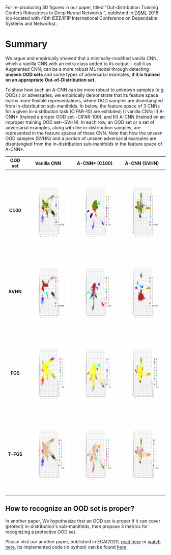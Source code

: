 For re-producing 3D figures in our paper, titled "Out-distribution Training Confers Robustness to Deep Neural Networks ", published in [DSML](https://dependablesecureml.github.io/2018/index.html) 2018 (co-located with 48th IEEE/IFIP International Conference on Dependable Systems and Networks).

# Summary

We argue and empirically showed that a minimally-modified vanilla CNN, which a vanilla CNN with an extra class added to its output-- call it as Augmented CNN, can be a more robust ML model through detecting **unseen OOD sets** and some types of adversarial examples, **if it is trained on an appropriate Out-of-Distribution set.** 


To show how such an A-CNN can be more robust to unknown samples (e.g. OODs ) or adversaries, we empirically demonstrate that its feature space learns more flexible representations, where OOD samples are disentangled from in-distribution sub-manifolds. In below, the feature space of 3 CNNs for a given in-distribution task (CIFAR-10) are exhibited; I) vanilla CNN; II) A-CNN* (trained a proper OOD set--CIFAR-100), and III) A-CNN (trained on an improper training OOD set--SVHN). In each row, an OOD set or a set of adversarial examples, along with the in-distribution samples, are represented in the feature spaces of these CNN. Note that how the unseen OOD samples (SVHN) and a portion of unseen adversarial examples are disentangled from the in-distribution sub-manifolds in the feature space of A-CNN*.


| OOD set      	|	Vanilla CNN	|	A-CNN* (C100)	|	A-CNN (SVHN)	|
| :------------:| :-------------------:	| :-------------------: |	:----------:	|
|**C100**| <img src='gif_PCA_Chap4/CIFAR10/cnn_c100.gif' width="250" height="250" align="center" />| <img src='gif_PCA_Chap4/CIFAR10/acnn_c100_c100.gif' width="250" height="250" align="center" /> | <img src='gif_PCA_Chap4/CIFAR10/acnn_svhn_c100.gif' width="250" height="250" align="center"/>
|**SVHN**| <img src='gif_PCA_Chap4/CIFAR10/cnn_svhn.gif' width="250" height="250" align="center"/> | <img src='gif_PCA_Chap4/CIFAR10/acnn_c100_svhn.gif' width="250" height="250" align="center"/> |<img src='gif_PCA_Chap4/CIFAR10/acnn_svhn_svhn.gif' width="250" height="250" align="center"/>
|**FGS**| <img src='gif_PCA_Chap4/CIFAR10/cnn_fgs.gif' width="250" height="250" align="center"/> | <img src='gif_PCA_Chap4/CIFAR10/acnn_c100_fgs.gif' width="250" height="250" align="center"/> |<img src='gif_PCA_Chap4/CIFAR10/acnn_svhn_fgs.gif' width="250" height="250" align="center"/>
|**T-FGS**| <img src='gif_PCA_Chap4/CIFAR10/cnn_tfgs.gif' width="250" height="250" align="center"/> | <img src='gif_PCA_Chap4/CIFAR10/acnn_c100_tfgs.gif' width="250" height="250" align="center"/> |<img src='gif_PCA_Chap4/CIFAR10/acnn_svhn_tfgs.gif' width="250" height="250" align="center"/>


## How to recognize an OOD set is proper?
In another paper, We hypothesize that an OOD set is proper if it can cover (protect) in-distribution's sub-manifolds, then propose 3 metrics for recognizing a protective OOD set.

Please visit our another paper, published in ECAI2020, [read here](http://ecai2020.eu/papers/1553_paper.pdf) or [watch here](https://screencast-o-matic.com/watch/cYjhc0Gng3). Its implemented code (in python) can be found [here](https://github.com/mahdaneh/OOD_set_Metrics).

